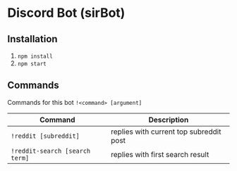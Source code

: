 # Discord Bot (sirBot)

## Installation

1. `npm install`
2. `npm start`

## Commands

Commands for this bot `!<command> [argument]`

| Command                        | Description                             |
| ------------------------------ | --------------------------------------- |
| `!reddit [subreddit]`          | replies with current top subreddit post |
| `!reddit-search [search term]` | replies with first search result        |
